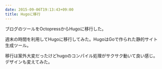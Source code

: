 ```yaml
---
date: 2015-09-06T19:13:43+09:00
title: Hugoに移行
---
```


ブログのツールをOctopressからHugoに移行した。

<!--more-->

週末の時間を利用してHugoに移行してみた。HugoはGoで作られた静的サイト生成ツール。

移行は案外大変だったけどhugoのコンパイル処理がサクサク動いて良い感じ。デザインも変えてみた。
